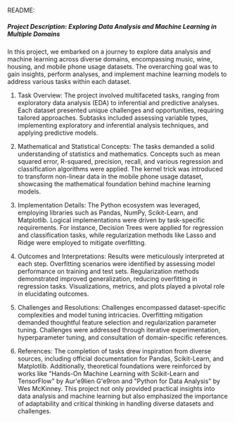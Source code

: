 README:

##### Project Description: Exploring Data Analysis and Machine Learning in Multiple Domains

In this project, we embarked on a journey to explore data analysis and machine learning across diverse domains, encompassing music, wine, housing, and mobile phone usage datasets. The overarching goal was to gain insights, perform analyses, and implement machine learning models to address various tasks within each dataset.

1. Task Overview:
The project involved multifaceted tasks, ranging from exploratory data analysis (EDA) to inferential and predictive analyses. Each dataset presented unique challenges and opportunities, requiring tailored approaches. Subtasks included assessing variable types, implementing exploratory and inferential analysis techniques, and applying predictive models.

2. Mathematical and Statistical Concepts:
The tasks demanded a solid understanding of statistics and mathematics. Concepts such as mean squared error, R-squared, precision, recall, and various regression and classification algorithms were applied. The kernel trick was introduced to transform non-linear data in the mobile phone usage dataset, showcasing the mathematical foundation behind machine learning models.

3. Implementation Details:
The Python ecosystem was leveraged, employing libraries such as Pandas, NumPy, Scikit-Learn, and Matplotlib. Logical implementations were driven by task-specific requirements. For instance, Decision Trees were applied for regression and classification tasks, while regularization methods like Lasso and Ridge were employed to mitigate overfitting.

4. Outcomes and Interpretations:
Results were meticulously interpreted at each step. Overfitting scenarios were identified by assessing model performance on training and test sets. Regularization methods demonstrated improved generalization, reducing overfitting in regression tasks. Visualizations, metrics, and plots played a pivotal role in elucidating outcomes.

5. Challenges and Resolutions:
Challenges encompassed dataset-specific complexities and model tuning intricacies. Overfitting mitigation demanded thoughtful feature selection and regularization parameter tuning. Challenges were addressed through iterative experimentation, hyperparameter tuning, and consultation of domain-specific references.

6. References:
The completion of tasks drew inspiration from diverse sources, including official documentation for Pandas, Scikit-Learn, and Matplotlib. Additionally, theoretical foundations were reinforced by works like "Hands-On Machine Learning with Scikit-Learn and TensorFlow" by Aur\'e9lien G\'e9ron and "Python for Data Analysis" by Wes McKinney.
This project not only provided practical insights into data analysis and machine learning but also emphasized the importance of adaptability and critical thinking in handling diverse datasets and challenges.
